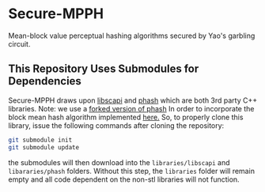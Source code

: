 # Secure-MPPH
 Mean-block value perceptual hashing algorithms secured by Yao's garbling circuit. 



## This Repository Uses Submodules for Dependencies
Secure-MPPH draws upon [libscapi](https://github.com/cryptobiu/libscapi)  and [phash](https://github.com/clearscene/pHash) which are both 3rd party C++ libraries. Note: we use a [forked version of phash](https://github.com/dahadaller/pHash) In order to incorporate the block mean hash algorithm implemented [here.](https://gist.github.com/stereomatchingkiss/6b9034f72850b518f63631852d7b636f)  So, to properly clone this library, issue the following commands after cloning the repository:

```bash
git submodule init
git submodule update
```

the submodules will then download into the `libraries/libscapi` and `libararies/phash` folders. Without this step, the `libraries` folder will remain empty and all code dependent on the non-stl libraries will not function.